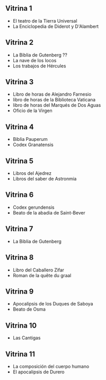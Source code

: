 ## Vitrina 1
- El teatro de la Tierra Universal
- La Enciclopedia de Diderot y D'Alambert

## Vitrina 2
- La Biblia de Gutenberg ??
- La nave de los locos
- Los trabajos de Hércules

## Vitrina 3
- Libro de horas de Alejandro Farnesio
- libro de horas de la Biblioteca Vaticana
- libro de horas del Marqués de Dos Aguas
- Oficio de la Virgen

## Vitrina 4
- Biblia Pauperum
- Codex Granatensis

## Vitrina 5
- Libros del Ajedrez
- Libros del saber de Astronmia

## Vitrina 6
- Codex gerundensis
- Beato de la abadia de Saint-Bever

## Vitrina 7
- La Biblia de Gutenberg

## Vitrina 8
- Libro del Caballero Zifar
- Roman de  la quête du graal

## Vitrina 9
- Apocalipsis de los Duques de Saboya
- Beato de Osma

## Vitrina 10 
- Las Cantigas

## Vitrina 11
- La composición del cuerpo humano
- El apocalipsis de Durero